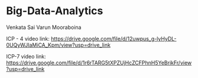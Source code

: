 # Big-Data-Analytics
Venkata Sai Varun Mooraboina

ICP - 4 video link: https://drive.google.com/file/d/12uwpus_g-lyHyDL-0UQyWJIaMiCA_Kpm/view?usp=drive_link

ICP-7 video link: https://drive.google.com/file/d/1r6rTARG5tXPZUjHcZCFPhnH5YeBrikFr/view?usp=drive_link
